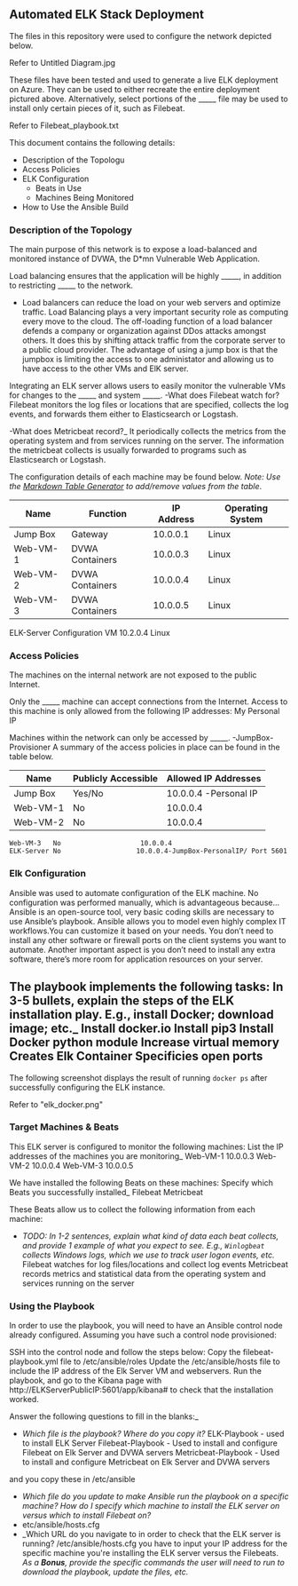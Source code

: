 ## Automated ELK Stack Deployment

The files in this repository were used to configure the network depicted below.

Refer to Untitled Diagram.jpg

These files have been tested and used to generate a live ELK deployment on Azure. They can be used to either recreate the entire deployment pictured above. Alternatively, select portions of the _____ file may be used to install only certain pieces of it, such as Filebeat.

 Refer to Filebeat_playbook.txt

This document contains the following details:
- Description of the Topologu
- Access Policies
- ELK Configuration
  - Beats in Use
  - Machines Being Monitored
- How to Use the Ansible Build


### Description of the Topology

The main purpose of this network is to expose a load-balanced and monitored instance of DVWA, the D*mn Vulnerable Web Application.

Load balancing ensures that the application will be highly _____, in addition to restricting _____ to the network.
- Load balancers can reduce the load on your web servers and optimize traffic. Load Balancing plays a very important security role as computing every move to the cloud. The off-loading function of a load balancer defends a company or organization against DDos attacks amongst others. It does this by shifting attack traffic from the corporate server to a public cloud provider. The advantage of using a jump box is that the jumpbox is limiting the access to one administator and allowing us to have access to the other VMs and ElK server.

Integrating an ELK server allows users to easily monitor the vulnerable VMs for changes to the _____ and system _____.
-What does Filebeat watch for? Filebeat monitors the log files or locations that are specified, collects the log events, and forwards them either to Elasticsearch or Logstash. 


-What does Metricbeat record?_ It periodically collects the metrics from the operating system and from services running on the server. The information the metricbeat collects is usually forwarded to programs such as Elasticsearch or Logstash.

The configuration details of each machine may be found below.
_Note: Use the [Markdown Table Generator](http://www.tablesgenerator.com/markdown_tables) to add/remove values from the table_.

| Name     | Function | IP Address | Operating System |
|----------|----------|------------|------------------|
| Jump Box | Gateway  | 10.0.0.1   | Linux            |
| Web-VM-1 | DVWA Containers| 10.0.0.3| Linux         |
| Web-VM-2 | DVWA Containers| 10.0.0.4| Linux         |
| Web-VM-3 | DVWA Containers| 10.0.0.5| Linux         |
  ELK-Server Configuration VM 10.2.0.4 Linux

### Access Policies

The machines on the internal network are not exposed to the public Internet. 

Only the _____ machine can accept connections from the Internet. Access to this machine is only allowed from the following IP addresses:
 My Personal IP

Machines within the network can only be accessed by _____.
-JumpBox-Provisioner
A summary of the access policies in place can be found in the table below.

| Name     | Publicly Accessible | Allowed IP Addresses |
|----------|---------------------|----------------------|
| Jump Box | Yes/No              | 10.0.0.4 -Personal IP|
|   Web-VM-1|  No                 | 10.0.0.4                    |
|   Web-VM-2|  No                 | 10.0.0.4                  |
    Web-VM-3   No                    10.0.0.4
    ELK-Server No                   10.0.0.4-JumpBox-PersonalIP/ Port 5601
### Elk Configuration

Ansible was used to automate configuration of the ELK machine. No configuration was performed manually, which is advantageous because...
Ansible is an open-source tool, very basic coding skills are necessary to use Ansible’s playbook. Ansible allows you to model even highly complex IT workflows.You can customize it based on your needs. You don’t need to install any other software or firewall ports on the client systems you want to automate. Another important aspect is you don’t need to install any extra software, there’s more room for application resources on your server.

The playbook implements the following tasks:
In 3-5 bullets, explain the steps of the ELK installation play. E.g., install Docker; download image; etc._
Install docker.io
Install pip3
Install Docker python module
Increase virtual memory
Creates Elk Container
Specificies open ports
- 

The following screenshot displays the result of running `docker ps` after successfully configuring the ELK instance.

Refer to "elk_docker.png"

### Target Machines & Beats
This ELK server is configured to monitor the following machines:
List the IP addresses of the machines you are monitoring_
Web-VM-1 10.0.0.3
Web-VM-2 10.0.0.4
Web-VM-3 10.0.0.5

We have installed the following Beats on these machines:
Specify which Beats you successfully installed_
Filebeat
Metricbeat

These Beats allow us to collect the following information from each machine:
- _TODO: In 1-2 sentences, explain what kind of data each beat collects, and provide 1 example of what you expect to see. E.g., `Winlogbeat` collects Windows logs, which we use to track user logon events, etc._
Filebeat watches for log files/locations and collect log events
Metricbeat records metrics and statistical data from the operating system and services running on the server
### Using the Playbook
In order to use the playbook, you will need to have an Ansible control node already configured. Assuming you have such a control node provisioned: 

SSH into the control node and follow the steps below:
Copy the filebeat-playbook.yml file to /etc/ansible/roles
Update the /etc/ansible/hosts file to include the IP address of the Elk Server VM and webservers.
Run the playbook, and go to the Kibana page with http://ELKServerPublicIP:5601/app/kibana# to check that the installation worked.

Answer the following questions to fill in the blanks:_
- _Which file is the playbook? Where do you copy it?_
ELK-Playbook - used to install ELK Server
Filebeat-Playbook - Used to install and configure Filebeat on Elk Server and DVWA servers
Metricbeat-Playbook - Used to install and configure Metricbeat on Elk Server and DVWA servers

and you copy these in /etc/ansible
- _Which file do you update to make Ansible run the playbook on a specific machine? How do I specify which machine to install the ELK server on versus which to install Filebeat on?_
- etc/ansible/hosts.cfg
- _Which URL do you navigate to in order to check that the ELK server is running?
/etc/ansible/hosts.cfg you have to input your IP address for the specific machine you're installing the ELK server versus the Filebeats.
_As a **Bonus**, provide the specific commands the user will need to run to download the playbook, update the files, etc._
